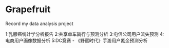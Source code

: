 # Grapefruit


Record my data analysis project

1:乳腺癌统计学分析报告
2:共享单车骑行与预测分析
3:电信公司用户流失预测
4:电商用户画像数据分析
5:DC竞赛 - 《野蛮时代》手游用户氪金预测分析
